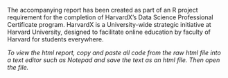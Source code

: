 The accompanying report has been created as part of an R project requirement for the completion of HarvardX’s Data Science Professional Certificate program. HarvardX is a University-wide strategic initiative at Harvard University, designed to facilitate online education by faculty of Harvard for students everywhere.

*To view the html report, copy and paste all code from the raw html file into a text editor such as Notepad and save the text as an html file. Then open the file.*

